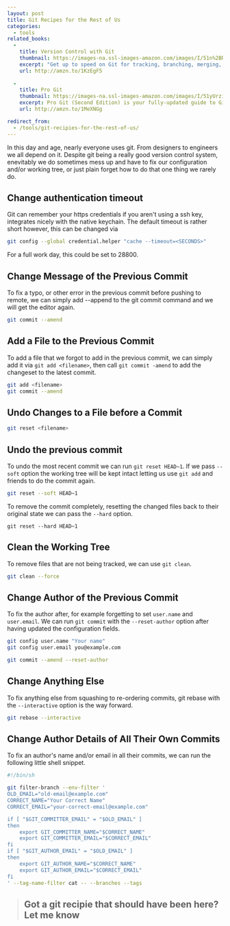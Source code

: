 ```yaml
---
layout: post
title: Git Recipes for the Rest of Us
categories: 
  - tools
related_books:
  - 
    title: Version Control with Git
    thumbnail: https://images-na.ssl-images-amazon.com/images/I/51n%2BRSsEmEL._SL160_.jpg
    excerpt: "Get up to speed on Git for tracking, branching, merging, and managing code revisions. Through a series of step-by-step tutorials, this practical guide takes you quickly from Git fundamentals to advanced techniques, and provides friendly yet rigorous advice for navigating the many functions of this open source version control system."
    url: http://amzn.to/1KzEgF5
    
  - 
    title: Pro Git
    thumbnail: https://images-na.ssl-images-amazon.com/images/I/51yUrziP2fL._SL160_.jpg
    excerpt: Pro Git (Second Edition) is your fully-updated guide to Git and its usage in the modern world. Git has come a long way since it was first developed by Linus Torvalds for Linux kernel development. It has taken the open source world by storm since its inception in 2005, and this book teaches you how to use it like a pro.
    url: http://amzn.to/1MeXNGg

redirect_from:
  - /tools/git-recipies-for-the-rest-of-us/
---
```


In this day and age, nearly everyone uses git. From designers to engineers we all depend on it. Despite git being a really good version control system, enevitably we do sometimes mess up and have to fix our configuration and/or working tree, or just plain forget how to do that one thing we rarely do.

## Change authentication timeout
Git can remember your https credentials if you aren't using a ssh key, integrates nicely with the native keychain.
The default timeout is rather short however, this can be changed via

```sh
git config --global credential.helper "cache --timeout=<SECONDS>"
```

For a full work day, this could be set to 28800.

## Change Message of the Previous Commit
To fix a typo, or other error in the previous commit before pushing to remote,
we can simply add --append to the git commit command and we will get the editor again.

```sh
git commit --amend
```

## Add a File to the Previous Commit
To add a file that we forgot to add in the previous commit, we can simply add it
via `git add <filename>`, then call `git commit -amend` to add the changeset to the latest commit.

```sh
git add <filename>
git commit --amend
```

## Undo Changes to a File before a Commit

```sh
git reset <filename>
```

## Undo the previous commit
To undo the most recent commit we can run `git reset HEAD~1`.
If we pass `--soft` option the working tree will be kept intact letting us
use `git add` and friends to do the commit again.

```sh
git reset --soft HEAD~1
```

To remove the commit completely, resetting the changed files back to their
original state we can pass the `--hard` option.

```
git reset --hard HEAD~1
```

## Clean the Working Tree
To remove files that are not being tracked, we can use `git clean`.

```sh
git clean --force
```

## Change Author of the Previous Commit
To fix the author after, for example forgetting to set `user.name` and
`user.email`. We can run `git commit` with the `--reset-author` option
after having updated the configuration fields.

```sh
git config user.name "Your name"
git config user.email you@example.com

git commit --amend --reset-author
```

## Change Anything Else
To fix anything else from squashing to re-ordering commits,
git rebase with the `--interactive` option is the way forward.

```sh
git rebase --interactive
```

## Change Author Details of All Their Own Commits
To fix an author's name and/or email in all their commits,
we can run the following little shell snippet.

```sh
#!/bin/sh

git filter-branch --env-filter '
OLD_EMAIL="old-email@example.com"
CORRECT_NAME="Your Correct Name"
CORRECT_EMAIL="your-correct-email@example.com"

if [ "$GIT_COMMITTER_EMAIL" = "$OLD_EMAIL" ]
then
    export GIT_COMMITTER_NAME="$CORRECT_NAME"
    export GIT_COMMITTER_EMAIL="$CORRECT_EMAIL"
fi
if [ "$GIT_AUTHOR_EMAIL" = "$OLD_EMAIL" ]
then
    export GIT_AUTHOR_NAME="$CORRECT_NAME"
    export GIT_AUTHOR_EMAIL="$CORRECT_EMAIL"
fi
' --tag-name-filter cat -- --branches --tags
```

> ## Got a git recipie that should have been here? Let me know
